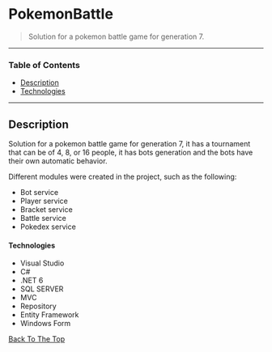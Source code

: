 # PokemonBattle

> Solution for a pokemon battle game for generation 7.

---

### Table of Contents

- [Description](#description)
- [Technologies](#technologies)

---

## Description
Solution for a pokemon battle game for generation 7, it has a tournament that can be of 4, 8, or 16 people, it has bots generation and the bots have their own automatic behavior.

Different modules were created in the project, such as the following:

- Bot service
- Player service
- Bracket service
- Battle service
- Pokedex service

#### Technologies

- Visual Studio
- C#
- .NET 6
- SQL SERVER
- MVC
- Repository
- Entity Framework
- Windows Form

[Back To The Top](#PokemonBattle)
